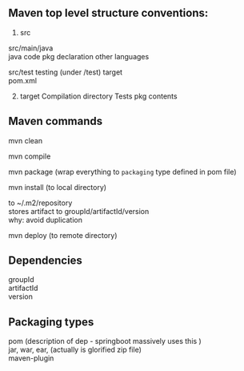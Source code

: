 Maven top level structure conventions: 
--
1. src

src/main/java  
    java code
    pkg declaration
    other languages

src/test
    testing (under /test)
target  
pom.xml  

2. target
   Compilation directory
   Tests
   pkg contents

Maven commands
-
mvn clean  

mvn compile  

mvn package  (wrap everything to `packaging` type defined in pom file)  

mvn install  (to local directory)  

  to ~/.m2/repository  
  stores artifact to groupId/artifactId/version  
  why: avoid duplication  
 
mvn deploy  (to remote directory)  

Dependencies
--
groupId  
artifactId  
version  

Packaging types
--
pom (description of dep - springboot massively uses this )   
jar, war, ear, (actually is glorified zip file)    
maven-plugin  
